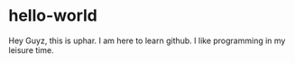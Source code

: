 # hello-world
Hey Guyz, this is uphar. I am here to learn github. I like programming in my leisure time.
